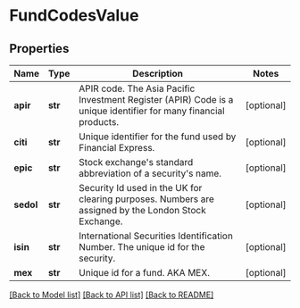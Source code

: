 # FundCodesValue

## Properties
Name | Type | Description | Notes
------------ | ------------- | ------------- | -------------
**apir** | **str** | APIR code. The Asia Pacific Investment Register (APIR) Code is a unique identifier for many financial products. | [optional] 
**citi** | **str** | Unique identifier for the fund used by Financial Express. | [optional] 
**epic** | **str** | Stock exchange&#x27;s standard abbreviation of a security&#x27;s name. | [optional] 
**sedol** | **str** | Security Id used in the UK for clearing purposes. Numbers are assigned by the London Stock Exchange. | [optional] 
**isin** | **str** | International Securities Identification Number. The unique id for the security. | [optional] 
**mex** | **str** | Unique id for a fund. AKA MEX. | [optional] 

[[Back to Model list]](../README.md#documentation-for-models) [[Back to API list]](../README.md#documentation-for-api-endpoints) [[Back to README]](../README.md)

